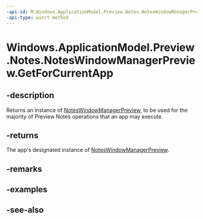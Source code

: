 ```yaml
---
-api-id: M:Windows.ApplicationModel.Preview.Notes.NotesWindowManagerPreview.GetForCurrentApp
-api-type: winrt method
---
```


<!-- Method syntax
public Windows.ApplicationModel.Preview.Notes.NotesWindowManagerPreview GetForCurrentApp()
-->

# Windows.ApplicationModel.Preview.Notes.NotesWindowManagerPreview.GetForCurrentApp

## -description
Returns an instance of [NotesWindowManagerPreview](noteswindowmanagerpreview.md), to be used for the majority of Preview Notes operations that an app may execute.

## -returns
The app's designated instance of [NotesWindowManagerPreview](noteswindowmanagerpreview.md).

## -remarks

## -examples

## -see-also